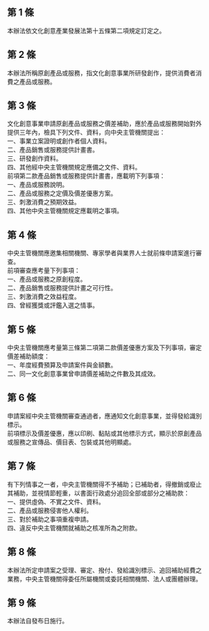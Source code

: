 第 1 條
-------
本辦法依文化創意產業發展法第十五條第二項規定訂定之。

第 2 條
-------
本辦法所稱原創產品或服務，指文化創意事業所研發創作，提供消費者消  
費之產品或服務。

第 3 條
-------
文化創意事業申請原創產品或服務之價差補助，應於產品或服務開始對外  
提供三年內，檢具下列文件、資料，向中央主管機關提出：  
一、事業立案證明或創作者個人資料。  
二、產品銷售或服務提供計畫書。  
三、研發創作資料。  
四、其他經中央主管機關規定應備之文件、資料。  
前項第二款產品銷售或服務提供計畫書，應載明下列事項：  
一、產品或服務說明。  
二、產品或服務之定價及價差優惠方案。  
三、刺激消費之預期效益。  
四、其他中央主管機關規定應載明之事項。

第 4 條
-------
中央主管機關應邀集相關機關、專家學者與業界人士就前條申請案進行審  
查。  
前項審查應考量下列事項：  
一、產品或服務之原創程度。  
二、產品銷售或服務提供計畫之可行性。  
三、刺激消費之效益程度。  
四、曾經獲獎或評鑑入選之情事。

第 5 條
-------
中央主管機關應考量第三條第二項第二款價差優惠方案及下列事項，審定  
價差補助額度：  
一、年度經費預算及申請案件與金額數。  
二、同一文化創意事業曾申請價差補助之件數及其成效。

第 6 條
-------
申請案經中央主管機關審查通過者，應通知文化創意事業，並得發給識別  
標示。  
前項標示及價差優惠，應以印刷、黏貼或其他標示方式，顯示於原創產品  
或服務之宣傳品、價目表、包裝或其他明顯處。

第 7 條
-------
有下列情事之一者，中央主管機關得不予補助；已補助者，得撤銷或廢止  
其補助，並視情節輕重，以書面行政處分追回全部或部分之補助款：  
一、提供虛偽、不實之文件、資料。  
二、產品或服務侵害他人權利。  
三、對於補助之事項重複申請。  
四、違反中央主管機關就補助之核准所為之附款。

第 8 條
-------
本辦法所定申請案之受理、審定、撥付、發給識別標示、追回補助經費之  
業務，中央主管機關得委任所屬機關或委託相關機關、法人或團體辦理。

第 9 條
-------
本辦法自發布日施行。

